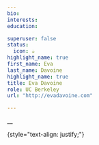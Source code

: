 ```yaml
---
bio:
interests:
education:

superuser: false
status:
  icon: ☕️
highlight_name: true
first_name: Eva
last_name: Davoine
highlight_name: true
title: Eva Davoine
role: UC Berkeley 
url: "http://evadavoine.com"

---
```



__

{style="text-align: justify;"}
